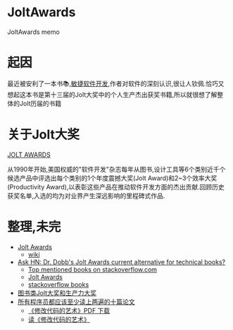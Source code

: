# JoltAwards
JoltAwards memo

# 起因
最近被安利了一本书📚,[敏捷软件开发](https://book.douban.com/subject/1140457/),作者对软件的深刻认识,很让人钦佩.恰巧又想起这本书是第十三届的Jolt大奖中的个人生产杰出获奖书籍,所以就很想了解整体的Jolt历届的书籍

# 关于Jolt大奖

[JOLT AWARDS](http://www.drdobbs.com/joltawards)

从1990年开始,美国权威的"软件开发"杂志每年从图书,设计工具等6个类别近千个候选产品中评选出每个类别的1个年度震撼大奖(Jolt Award)和2~3个效率大奖(Productivity Award),以表彰这些产品在推动软件开发方面的杰出贡献.回顾历史获奖名单,入选的均为对业界产生深远影响的里程碑式作品.

# 整理,未完
- [Jolt Awards](http://wiki.dreamrunner.org/public_html/BooksReview/JoltAwards.html)
    - [wiki](https://github.com/shishougang/wiki)
- [	Ask HN: Dr. Dobb's Jolt Awards current alternative for technical books?](https://news.ycombinator.com/item?id=14951142)
    - [Top mentioned books on stackoverflow.com](http://dev-books.com/)
    - [Jolt Awards](http://speedydeletion.wikia.com/wiki/Jolt_Awards#1991_Books)
    - [stackoverflow books](https://toptalkedbooks.com/stackoverflow/all)
- [图书类Jolt大奖和生产力大奖](https://www.douban.com/doulist/1318999/?start=75&sort=time&sub_type=)
- [所有程序员都应该至少读上两遍的十篇论文](http://blog.zhaojie.me/2009/03/1401259.html)
    - [《修改代码的艺术》PDF 下载](http://www.java1234.com/a/javabook/javabase/2016/1017/6873.html)
    - [读《修改代码的艺术》](https://book.douban.com/review/1226942/)



